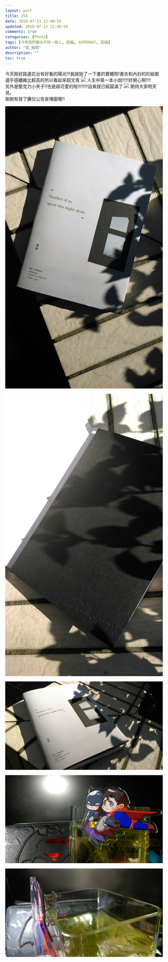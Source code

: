 ```yaml
---
layout: post
title: 254
date: 2018-07-13 12:40:59
updated: 2018-07-13 12:40:59
comments: true
categories: [Photo]
tags: [今夜我們誰也不該一個人, 超蝙, SUPERBAT, 超蝠]
author: "恋_独哲"
description: ""
toc: true
---
```


<p>今天剛好路邊花台有好看的陽光!!!我就拍了一下書的實體照!書衣和內封的的紙都選手感纖維比較高的所以看起來超文青&nbsp;<img src="https://emos.plurk.com/319046f29cef1221f31ba1d3b6d24670_w45_h44.gif"  style="max-width:500px;"  />&nbsp;人生中第一本小說!!!!!好開心啊!!!!<br />另外是壓克力小夾子!!也是超可愛的啦!!!!!!!!自爽就已經圓滿了&nbsp;<img src="https://emos.plurk.com/e6fb2a642c666bb6a451e71425aad126_w20_h20.gif"  style="max-width:500px;"  />&nbsp;期待大家明天見。<br />剛剛有發了攤位公告宣傳圖喔!!<br /></p>

![](https://raw.githubusercontent.com/alicewish/maple50821/master/img_YW5MWVN1NEpoZFhPVHZHMkdrTks0ZXNwZldBZUovditQS0IzQVRxTmIyZXF5dlR3TDNheFNBPT0.jpg)

![](https://raw.githubusercontent.com/alicewish/maple50821/master/img_YW5MWVN1NEpoZFhPVHZHMkdrTks0YlRFRXQrSXlSTTM4TlJSbms1a291Vy9mdWdlQlJPOHdBPT0.jpg)

![](https://raw.githubusercontent.com/alicewish/maple50821/master/img_YW5MWVN1NEpoZFhPVHZHMkdrTks0WUhTNytYa2xXcmgrSldNYWJwRlp0YlZ3NE1MZ0NGcjF3PT0.jpg)

![](https://raw.githubusercontent.com/alicewish/maple50821/master/img_YW5MWVN1NEpoZFhPVHZHMkdrTks0VkpXNkFzL1BHQllQR1N0UFI3NUVTYkxrdFkwczE2OUV3PT0.jpg)

![](https://raw.githubusercontent.com/alicewish/maple50821/master/img_YW5MWVN1NEpoZFhPVHZHMkdrTks0UkIxRUdHS3lWZHpZVjE2Y1lUR0l5Y240Y0xFMnA3dDF3PT0.jpg)